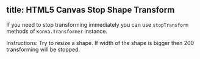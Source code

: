 title: HTML5 Canvas Stop Shape Transform
---

If you need to stop transforming immediately you can use `stopTransform` methods of `Konva.Transformer` instance.

Instructions: Try to resize a shape. If width of the shape is bigger then 200 transforming will be stopped.

<!-- {% iframe /downloads/code/select_and_transform/Stop_Transform.html %} -->

<!-- {% include_code Konva Stop Transform Demo select_and_transform/Stop_Transform.html %} -->